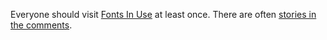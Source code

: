

Everyone should visit [Fonts In Use](http://fontsinuse.com/) at least once. There are often [stories in the
comments](http://fontsinuse.com/uses/5/typefaces-at-the-bauhaus).